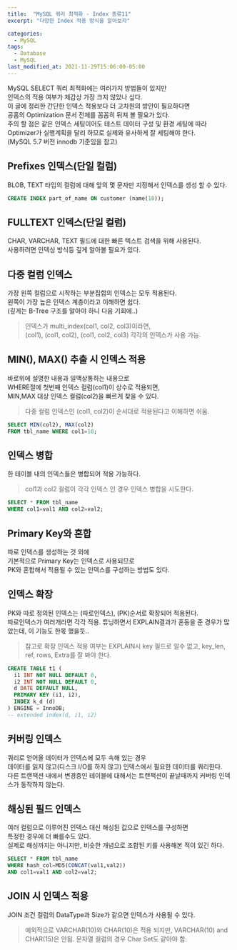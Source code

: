 ```yaml
---
title:  "MySQL 쿼리 최적화 - Index 종류11"
excerpt: "다양한 Index 적용 방식을 알아보자"

categories:
  - MySQL
tags:
  - Database
  - MySQL
last_modified_at: 2021-11-29T15:06:00-05:00
---
```


MySQL SELECT 쿼리 최적화에는 여러가지 방법들이 있지만  
인덱스의 적용 여부가 체감상 가장 크지 않았나 싶다.  
이 글에 정리한 간단한 인덱스 적용보다 더 고차원의 방안이 필요하다면  
공홈의 Optimization 문서 전체를 꼼꼼히 뒤져 볼 필요가 있다.  
주의 할 점은 같은 인덱스 세팅이어도 테스트 데이터 구성 및 환경 세팅에 따라  
Optimizer가 실행계획을 달리 하므로 실제와 유사하게 잘 세팅해야 한다.  
(MySQL 5.7 버전 innodb 기준임을 참고)

## Prefixes 인덱스(단일 컬럼)
BLOB, TEXT 타입의 컬럼에 대해 앞의 몇 문자만 지정해서 인덱스를 생성 할 수 있다.
``` sql
CREATE INDEX part_of_name ON customer (name(10));
```

## FULLTEXT 인덱스(단일 컬럼)
CHAR, VARCHAR, TEXT 필드에 대한 빠른 텍스트 검색을 위해 사용된다.  
사용하려면 인덱싱 방식등 깊게 알아볼 필요가 있다.

## 다중 컬럼 인덱스
가장 왼쪽 컬럼으로 시작하는 부분집합의 인덱스는 모두 적용된다.  
왼쪽이 가장 높은 인덱스 계층이라고 이해하면 쉽다.  
(깊게는 B-Tree 구조를 알아야 하니 다음 기회에..)
> 인덱스가 multi_index(col1, col2, col3)이라면,  
> (col1), (col1, col2), (col1, col2, col3) 각각의 인덱스가 사용 가능.

## MIN(), MAX() 추출 시 인덱스 적용
바로위에 설명한 내용과 일맥상통하는 내용으로  
WHERE절에 첫번째 인덱스 컬럼(col1)이 상수로 적용되면,  
MIN,MAX 대상 인덱스 컬럼(col2)을 빠르게 찾을 수 있다.
> 다중 컬럼 인덱스인 (col1, col2)이 순서대로 적용된다고 이해하면 쉬움.
<!--
    코드블록 위아래에는 빈줄이 있어야 함!!
-->
``` sql
SELECT MIN(col2), MAX(col2)
FROM tbl_name WHERE col1=10;
```

## 인덱스 병합
한 테이블 내의 인덱스들은 병합되어 적용 가능하다.  
> col1과 col2 컬럼이 각각 인덱스 인 경우 인덱스 병합을 시도한다.
``` sql
SELECT * FROM tbl_name
WHERE col1=val1 AND col2=val2;
```

## Primary Key와 혼합
따로 인덱스를 생성하는 것 외에  
기본적으로 Primary Key는 인덱스로 사용되므로  
PK와 혼합해서 적용될 수 있는 인덱스를 구성하는 방법도 있다.


## 인덱스 확장
PK와 따로 정의된 인덱스는 (따로인덱스), (PK)순서로 확장되어 적용된다.  
따로인덱스가 여러개라면 각각 적용.
튜닝하면서 EXPLAIN결과가 혼동을 준 경우가 많았는데, 이 기능도 한몫 했을듯..
> 참고로 확장 인덱스 적용 여부는 EXPLAIN시 key 필드로 알수 없고, key_len, ref, rows, Extra를 잘 봐야 한다.

``` sql
CREATE TABLE t1 (
  i1 INT NOT NULL DEFAULT 0,
  i2 INT NOT NULL DEFAULT 0,
  d DATE DEFAULT NULL,
  PRIMARY KEY (i1, i2),
  INDEX k_d (d)
) ENGINE = InnoDB;
-- extended index(d, i1, i2)
```

## 커버링 인덱스
쿼리로 얻어올 데이터가 인덱스에 모두 속해 있는 경우  
데이터를 읽지 않고(디스크 I/O를 하지 않고) 인덱스에서 필요한 데이터를 쿼리한다.  
다른 트랜잭션 내에서 변경중인 테이블에 대해서는 트랜잭션이 끝날때까지 커버링 인덱스가 동작하지 않는다.


## 해싱된 필드 인덱스
여러 컬럼으로 이루어진 인덱스 대신 해싱된 값으로 인덱스를 구성하면  
특정한 경우에 더 빠를수도 있다.  
실제로 해싱까지는 아니지만, 비슷한 개념으로 조합된 키를 사용해본 적이 있긴 하다.

``` sql
SELECT * FROM tbl_name
WHERE hash_col=MD5(CONCAT(val1,val2))
AND col1=val1 AND col2=val2;
```


## JOIN 시 인덱스 적용
JOIN 조건 컬럼의 DataType과 Size가 같으면 인덱스가 사용될 수 있다.
> 예외적으로 VARCHAR(10)와 CHAR(10)은 적용 되지만, VARCHAR(10) and CHAR(15)은 안됨.
> 문자열 컬럼의 경우 Char Set도 같아야 함.









